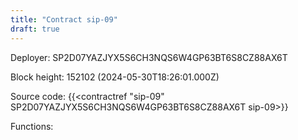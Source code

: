 ```yaml
---
title: "Contract sip-09"
draft: true
---
```

Deployer: SP2D07YAZJYX5S6CH3NQS6W4GP63BT6S8CZ88AX6T


 



Block height: 152102 (2024-05-30T18:26:01.000Z)

Source code: {{<contractref "sip-09" SP2D07YAZJYX5S6CH3NQS6W4GP63BT6S8CZ88AX6T sip-09>}}

Functions:


